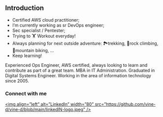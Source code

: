 
## Introduction
- Certified AWS cloud practitioner;
- I’m currently working as sr DevOps engineer;
- Sec specialist / Pentester;
- Trying to 🏋️ Workout everyday!
- Always planning for next outside adventure: 🏞️trekking, 🧗‍rock climbing, 🚵‍mountain biking, ...
- Keep learning!

Experienced Ops Engineer, AWS certified, always looking to learn and contribute as part of a great team.
MBA in IT Administration. Graduated in Digital Systems Engineer.
Working in the area of information technology since 2005.

### Connect with me
[<img align=”left” alt=”LinkedIn” width=”80" src=”https://github.com/vine-d/vine-d/blob/main/linkedIN-logo.jpeg" />](https://www.linkedin.com/in/viniciusdesouzadutra/)
